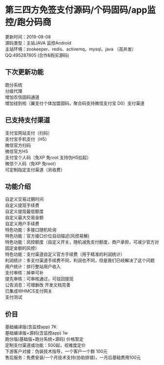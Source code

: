 # 第三四方免签支付源码/个码固码/app监控/跑分码商
                               
更新时间：2019-08-08  
源码类型：主站JAVA 监控Android  
主站环境：zookeeper、redis、activemq，mysql，java （高并发）  
QQ:495287805 (合作&购买源码)  

## 下次更新功能

跑分系统  
分级代理  
增加农信固码通道  
增加钱到啦（翼支付个体加盟固码，聚合码支持微信支付宝 D0）支付渠道  

## 已支持支付渠道

支付宝网站支付（扫码）  
支付宝手机支付（H5）  
微信官方扫码  
微信官方H5  
支付宝个人码（免XP 免root 支持伪H5拉起）  
微信个人码（免XP 免root）  
可定制指定支付渠道（另收费）  

## 功能介绍

自定义交易过期时间  
自定义提现手续费  
自定义提现最低额度  
自定义最大交易金额  
自定义用户手续费  
特色功能：多接口随机轮询  
特色功能：官方接口价位自动描述(风控易解)  
特色功能：风控额度（自定义开关，随机减免支付额度，商户承担，可减少官方对固定金额的风控）  
特色功能：支付渠道自定义官方手续费（用于精准的利润统计）  
利润统计：多支付渠道手续费不同，利润也不同，但是我们已经解决了这个问题  
用户统计：排行整站用户收入  
支付审核：掉单可补  
提先审核：可审核通过，可驳回提现  
公告消息：可增删改 
开发文档完善  
已集成WHMCS支付网关  
支付测试  

##  价目
基础编译版(含监控app) 7K  
基础编译版+源码(含监控app) 1w  
跑分版(基础版+跑分系统+源码) 价格暂定  
定制支付渠道或功能：500起，视难度定价  
下游客户对接：伪装技术指导，一个客户一个群 100元  
售后服务：免费安装/一个月技术支持(协助排错)，一月后基础费用100元  
